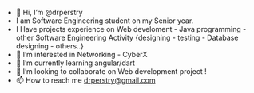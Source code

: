 - 👋 Hi, I’m @drperstry
- I am Software Engineering student on my Senior year.
- I Have projects experience on Web develoment - Java programming - other Software Engineering Activity {designing - testing - Database designing - others..}
- 👀 I’m interested in Networking - CyberX
- 🌱 I’m currently learning angular/dart
- 💞️ I’m looking to collaborate on Web development project !
- 📫 How to reach me drperstry@gmail.com
